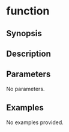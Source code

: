 # function

## Synopsis



## Description



## Parameters
No parameters.
## Examples
No examples provided.
